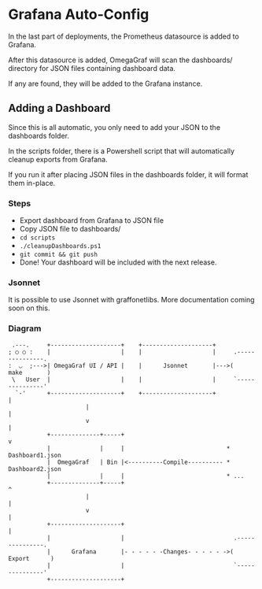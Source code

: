 # Grafana Auto-Config

In the last part of deployments, the Prometheus datasource is added to Grafana.

After this datasource is added, OmegaGraf will scan the dashboards/ directory for JSON files containing dashboard data.

If any are found, they will be added to the Grafana instance.

## Adding a Dashboard

Since this is all automatic, you only need to add your JSON to the dashboards folder.

In the scripts folder, there is a Powershell script that will automatically cleanup exports from Grafana.

If you run it after placing JSON files in the dashboards folder, it will format them in-place.

### Steps

- Export dashboard from Grafana to JSON file
- Copy JSON file to dashboards/
- `cd scripts`
- `./cleanupDashboards.ps1`
- `git commit && git push`
- Done! Your dashboard will be included with the next release.

### Jsonnet

It is possible to use Jsonnet with graffonetlibs. More documentation coming soon on this.

### Diagram

```
 .---.     +--------------------+    +--------------------+
; ○ ○ :    |                    |    |                    |     .---------------.
:  ◡  ;--->| OmegaGraf UI / API |    |      Jsonnet       |--->(      make       )
 \   User  |                    |    |                    |     `---------------'
  `-'      +--------------------+    +--------------------+             |
                      |                                                 |
                      v                                                 |
           +--------------+-----+                                       v
           |              |     |                             * Dashboard1.json
           |  OmegaGraf   | Bin |<----------Compile---------- * Dashboard2.json
           |              |     |                             * ...
           +--------------+-----+                                       ^
                      |                                                 |
                      v                                                 |
           +--------------------+                                       |
           |                    |                               .---------------.
           |      Grafana       |- - - - - -Changes- - - - - ->(     Export      )
           |                    |                               `---------------'
           +--------------------+
```